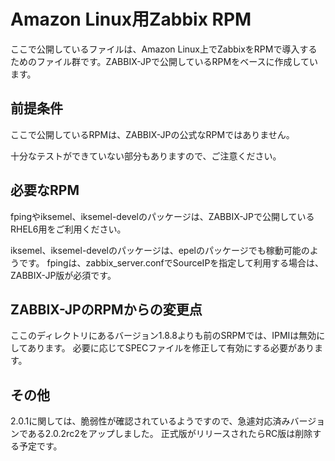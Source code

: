 Amazon Linux用Zabbix RPM
========================

ここで公開しているファイルは、Amazon Linux上でZabbixをRPMで導入するためのファイル群です。ZABBIX-JPで公開しているRPMをベースに作成しています。

前提条件
-------

ここで公開しているRPMは、ZABBIX-JPの公式なRPMではありません。

十分なテストができていない部分もありますので、ご注意ください。

必要なRPM
---------

fpingやiksemel、iksemel-develのパッケージは、ZABBIX-JPで公開しているRHEL6用をご利用ください。

iksemel、iksemel-develのパッケージは、epelのパッケージでも稼動可能のようです。
fpingは、zabbix_server.confでSourceIPを指定して利用する場合は、ZABBIX-JP版が必須です。

ZABBIX-JPのRPMからの変更点
--------------------------

ここのディレクトリにあるバージョン1.8.8よりも前のSRPMでは、IPMIは無効にしてあります。
必要に応じてSPECファイルを修正して有効にする必要があります。

その他
------

2.0.1に関しては、脆弱性が確認されているようですので、急遽対応済みバージョンである2.0.2rc2をアップしました。
正式版がリリースされたらRC版は削除する予定です。
